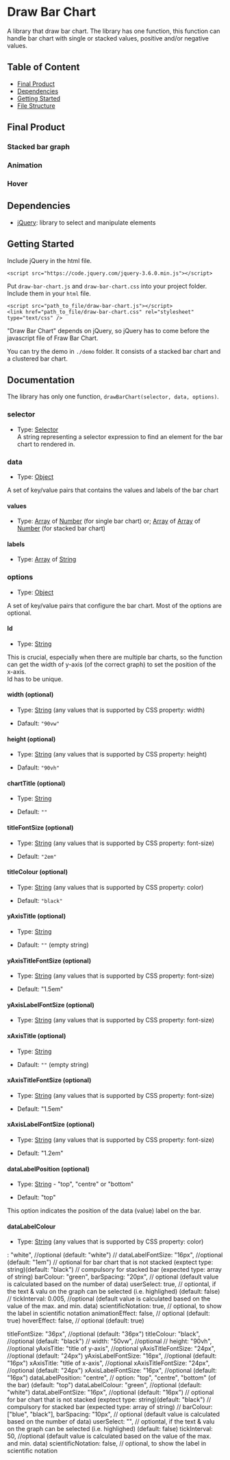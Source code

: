 # Draw Bar Chart

A library that draw bar chart. The library has one function, this function can handle bar chart with single or stacked values, positive and/or negative values.

## Table of Content

- [Final Product](#final-product)
- [Dependencies](#dependencies)
- [Getting Started](#getting-started)
- [File Structure](#file-structure)

## Final Product

### Stacked bar graph

### Animation

### Hover

## Dependencies

- [jQuery](https://jquery.com/): library to select and manipulate elements

## Getting Started

Include jQuery in the html file.

`<script src="https://code.jquery.com/jquery-3.6.0.min.js"></script>`

Put `draw-bar-chart.js` and `draw-bar-chart.css` into your project folder. Include them in your `html` file.

`<script src="path_to_file/draw-bar-chart.js"></script>`  
`<link href="path_to_file/draw-bar-chart.css" rel="stylesheet" type="text/css" />`

"Draw Bar Chart" depends on jQuery, so jQuery has to come before the javascript file of Fraw Bar Chart.

You can try the demo in `./demo` folder. It consists of a stacked bar chart and a clustered bar chart.

## Documentation

The library has only one function, `drawBarChart(selector, data, options)`.

### selector

- Type: [Selector](https://api.jquery.com/category/selectors/)  
A string representing a selector expression to find an element for the bar chart to rendered in.

### data

- Type: [Object](https://developer.mozilla.org/en-US/docs/Web/JavaScript/Reference/Global_Objects/Object)

A set of key/value pairs that contains the values and labels of the bar chart

#### **values**

- Type: [Array](https://developer.mozilla.org/en-US/docs/Web/JavaScript/Reference/Global_Objects/Array) of [Number](https://developer.mozilla.org/en-US/docs/Web/JavaScript/Reference/Global_Objects/Number) (for single bar chart) or;
[Array](https://developer.mozilla.org/en-US/docs/Web/JavaScript/Reference/Global_Objects/Array) of [Array](https://developer.mozilla.org/en-US/docs/Web/JavaScript/Reference/Global_Objects/Array) of [Number](https://developer.mozilla.org/en-US/docs/Web/JavaScript/Reference/Global_Objects/Number) (for stacked bar chart)

#### **labels**

- Type: [Array](https://developer.mozilla.org/en-US/docs/Web/JavaScript/Reference/Global_Objects/Array) of [String](https://developer.mozilla.org/en-US/docs/Web/JavaScript/Reference/Global_Objects/String)

### options

- Type: [Object](https://developer.mozilla.org/en-US/docs/Web/JavaScript/Reference/Global_Objects/Object)

A set of key/value pairs that configure the bar chart. Most of the options are optional.

#### **Id**

- Type: [String](https://developer.mozilla.org/en-US/docs/Web/JavaScript/Reference/Global_Objects/String)

This is crucial, especially when there are multiple bar charts, so the function can get the width of y-axis (of the correct graph) to set the position of the x-axis.  
Id has to be unique.

#### **width** (optional)

- Type: [String](https://developer.mozilla.org/en-US/docs/Web/JavaScript/Reference/Global_Objects/String) (any values that is supported by CSS property: width)  

- Dafault: `"90vw"`

#### **height** (optional)

- Type: [String](https://developer.mozilla.org/en-US/docs/Web/JavaScript/Reference/Global_Objects/String) (any values that is supported by CSS property: height)  

- Dafault: `"90vh"`

#### **chartTitle** (optional)

- Type: [String](https://developer.mozilla.org/en-US/docs/Web/JavaScript/Reference/Global_Objects/String)

- Default: `""`

#### **titleFontSize** (optional)

- Type: [String](https://developer.mozilla.org/en-US/docs/Web/JavaScript/Reference/Global_Objects/String) (any values that is supported by CSS property: font-size)

- Default: `"2em"`

#### **titleColour** (optional)

- Type: [String](https://developer.mozilla.org/en-US/docs/Web/JavaScript/Reference/Global_Objects/String) (any values that is supported by CSS property: color)  

- Default: `"black"`

#### **yAxisTitle** (optional)

- Type: [String](https://developer.mozilla.org/en-US/docs/Web/JavaScript/Reference/Global_Objects/String)

- Dafault: `""` (empty string)

#### **yAxisTitleFontSize** (optional)

- Type: [String](https://developer.mozilla.org/en-US/docs/Web/JavaScript/Reference/Global_Objects/String) (any values that is supported by CSS property: font-size)

- Default: "1.5em"

#### **yAxisLabelFontSize** (optional)

- Type: [String](https://developer.mozilla.org/en-US/docs/Web/JavaScript/Reference/Global_Objects/String) (any values that is supported by CSS property: font-size)

#### **xAxisTitle** (optional)

- Type: [String](https://developer.mozilla.org/en-US/docs/Web/JavaScript/Reference/Global_Objects/String)

- Dafault: `""` (empty string)

#### **xAxisTitleFontSize** (optional)

- Type: [String](https://developer.mozilla.org/en-US/docs/Web/JavaScript/Reference/Global_Objects/String) (any values that is supported by CSS property: font-size)

- Default: "1.5em"

#### **xAxisLabelFontSize** (optional)

- Type: [String](https://developer.mozilla.org/en-US/docs/Web/JavaScript/Reference/Global_Objects/String) (any values that is supported by CSS property: font-size)

- Default: "1.2em"

#### **dataLabelPosition** (optional)

- Type: [String](https://developer.mozilla.org/en-US/docs/Web/JavaScript/Reference/Global_Objects/String) - "top", "centre" or "bottom"

- Default: "top"

This option indicates the position of the data (value) label on the bar.

#### **dataLabelColour**

- Type: [String](https://developer.mozilla.org/en-US/docs/Web/JavaScript/Reference/Global_Objects/String) (any values that is supported by CSS property: color)

: "white", //optional (default: "white")
// dataLabelFontSize: "16px", //optional (default: "1em")
// optional for bar chart that is not stacked (exptect type: string)(default: "black")
// compulsory for stacked bar (expected type: array of string)
barColour: "green",
barSpacing: "20px", // optional (default value is calculated based on the number of data)
userSelect: true, // optiontal, if the text & valu on the graph can be selected (i.e. highlighed) (default: false)
// tickInterval: 0.005, //optional (default value is calculated based on the value of the max. and min. data)
scientificNotation: true, // optional, to show the label in scientific notation
animationEffect: false, // optional (default: true)
hoverEffect: false, // optional (default: true)

titleFontSize: "36px", //optional (default: "36px")
titleColour: "black", //optional (default: "black")
// width: "50vw", //optional
// height: "90vh", //optional
yAxisTitle: "title of y-axis", //optional
yAxisTitleFontSize: "24px", //optional (default: "24px")
yAxisLabelFontSize: "16px", //optional (default: "16px")
xAxisTitle: "title of x-axis", //optional
xAxisTitleFontSize: "24px", //optional (default: "24px")
xAxisLabelFontSize: "16px", //optional (default: "16px")
dataLabelPosition: "centre", // option: "top", "centre", "bottom" (of the bar) (default: "top")
dataLabelColour: "green", //optional (default: "white")
dataLabelFontSize: "16px", //optional (default: "16px")
// optional for bar chart that is not stacked (exptect type: string)(default: "black")
// compulsory for stacked bar (expected type: array of string)
// barColour: ["blue", "black"],
barSpacing: "10px", // optional (default value is calculated based on the number of data)
userSelect: "", // optiontal, if the text & valu on the graph can be selected (i.e. highlighed) (default: false)
tickInterval: 50, //optional (default value is calculated based on the value of the max. and min. data)
scientificNotation: false, // optional, to show the label in scientific notation
